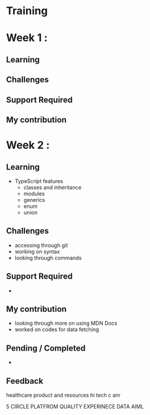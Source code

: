 # Training
 
# Week 1 :
## Learning
## Challenges
## Support Required
## My contribution
 
# Week 2 :
## Learning
  - TypeScript features
    - classes and inheritance
    - modules
    - generics
    - enum
    - union
## Challenges
  - accessing through git
  - working on syntax
  - looking through commands
## Support Required
  -
## My contribution
  - looking through more on using MDN Docs
  - worked on codes for data fetching
## Pending / Completed
  -
## Feedback


healthcare
product and resources
hi tech c anr 

5 CIRCLE
PLATFROM
QUALITY
EXPERINECE
DATA 
AIML

